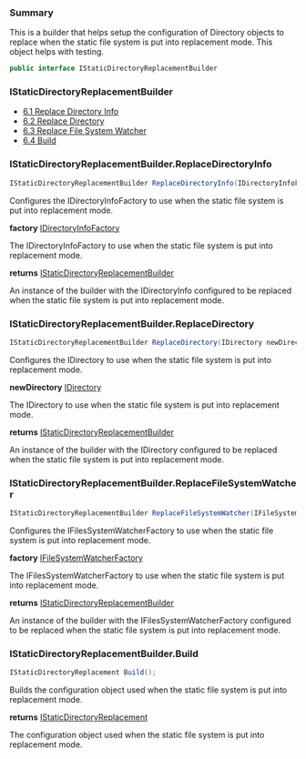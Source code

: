 ﻿<!--bl
(filemeta
    (title "Static Directory Replacement Builder"))
/bl-->

### Summary

This is a builder that helps setup the configuration of Directory objects to replace when the static file system is put into replacement mode. This object helps with testing.

```csharp
public interface IStaticDirectoryReplacementBuilder
```

### IStaticDirectoryReplacementBuilder

- [6.1 Replace Directory Info](#user-content-istaticdirectoryreplacementbuilderreplacedirectoryinfo)
- [6.2 Replace Directory](#user-content-istaticdirectoryreplacementbuilderreplacedirectory)
- [6.3 Replace File System Watcher](#user-content-istaticdirectoryreplacementbuilderreplacefilesystemwatcher)
- [6.4 Build](#user-content-istaticdirectoryreplacementbuilderbuild)

<!--
#user-content-istaticdirectoryreplacementbuilder
-->

### IStaticDirectoryReplacementBuilder.ReplaceDirectoryInfo

```csharp
IStaticDirectoryReplacementBuilder ReplaceDirectoryInfo(IDirectoryInfoFactory factory);
```

Configures the IDirectoryInfoFactory to use when the static file system is put into replacement mode.

**factory** [IDirectoryInfoFactory](./documentation/structures/primitives/DirectoryInfoFactory.md#directory-info-factory)

The IDirectoryInfoFactory to use when the static file system is put into replacement mode.

**returns** [IStaticDirectoryReplacementBuilder](#user-content-istaticdirectoryreplacementbuilder)

An instance of the builder with the IDirectoryInfo configured to be replaced when the static file system is put into replacement mode.

### IStaticDirectoryReplacementBuilder.ReplaceDirectory

```csharp
IStaticDirectoryReplacementBuilder ReplaceDirectory(IDirectory newDirectory);
```

Configures the IDirectory to use when the static file system is put into replacement mode.

**newDirectory** [IDirectory](./documentation/structures/primitives/Directory.md#directory)

The IDirectory to use when the static file system is put into replacement mode.

**returns** [IStaticDirectoryReplacementBuilder](#user-content-istaticdirectoryreplacementbuilder)

An instance of the builder with the IDirectory configured to be replaced when the static file system is put into replacement mode.

### IStaticDirectoryReplacementBuilder.ReplaceFileSystemWatcher

```csharp
IStaticDirectoryReplacementBuilder ReplaceFileSystemWatcher(IFileSystemWatcherFactory factory);
```

Configures the IFilesSystemWatcherFactory to use when the static file system is put into replacement mode.

**factory** [IFileSystemWatcherFactory](./documentation/structures/primitives/FileSystemWatcherFactory.md#file-system-watcher-factory)

The IFilesSystemWatcherFactory to use when the static file system is put into replacement mode.

**returns** [IStaticDirectoryReplacementBuilder](#user-content-istaticdirectoryreplacementbuilder)

An instance of the builder with the IFilesSystemWatcherFactory configured to be replaced when the static file system is put into replacement mode.

### IStaticDirectoryReplacementBuilder.Build

```csharp
IStaticDirectoryReplacement Build();
```

Builds the configuration object used when the static file system is put into replacement mode.

**returns** [IStaticDirectoryReplacement](#user-content-static-directory-replacement)

The configuration object used when the static file system is put into replacement mode.